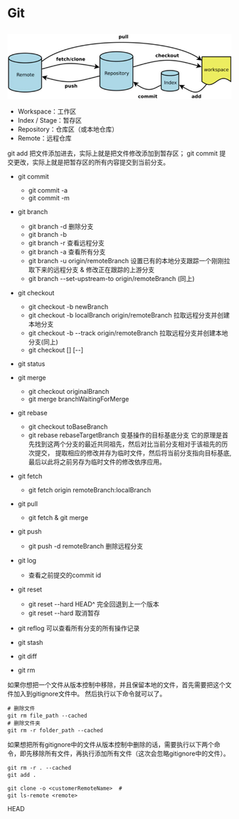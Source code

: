 # Git

## 
![image](./git流程图.png)

- Workspace：工作区
- Index / Stage：暂存区
- Repository：仓库区（或本地仓库）
- Remote：远程仓库







git add 把文件添加进去，实际上就是把文件修改添加到暂存区；
git commit 提交更改，实际上就是把暂存区的所有内容提交到当前分支。


- git commit
    - git commit -a
    - git commit -m
- git branch
    - git branch -d <branch> 删除分支
    - git branch -b
    - git branch -r 查看远程分支
    - git branch -a 查看所有分支
    - git branch -u origin/remoteBranch  设置已有的本地分支跟踪一个刚刚拉取下来的远程分支 & 修改正在跟踪的上游分支
    - git branch --set-upstream-to origin/remoteBranch (同上)

- git checkout
    - git checkout -b newBranch
    - git checkout -b localBranch origin/remoteBranch 拉取远程分支并创建本地分支
    - git checkout -b --track origin/remoteBranch 拉取远程分支并创建本地分支(同上)
    - git checkout [<commit>] [--] <filepath>

- git status

- git merge
    - git checkout originalBranch
    - git merge branchWaitingForMerge

- git rebase
    - git checkout toBaseBranch
    - git rebase rebaseTargetBranch 变基操作的目标基底分支
      它的原理是首先找到这两个分支的最近共同祖先，然后对比当前分支相对于该祖先的历次提交，
      提取相应的修改并存为临时文件，然后将当前分支指向目标基底,
      最后以此将之前另存为临时文件的修改依序应用。
- git fetch
    - git fetch origin remoteBranch:localBranch

- git pull
    - git fetch & git merge
- git push
    - git push -d remoteBranch 删除远程分支

- git log
    - 查看之前提交的commit id

- git reset
    - git reset --hard HEAD^ 完全回退到上一个版本
    - git reset --hard <File> 取消暂存

- git reflog
  可以查看所有分支的所有操作记录

- git stash

- git diff

- git rm

如果你想把一个文件从版本控制中移除，并且保留本地的文件，首先需要把这个文件加入到gitignore文件中。
然后执行以下命令就可以了。
```shell
# 删除文件
git rm file_path --cached
# 删除文件夹
git rm -r folder_path --cached
```
如果想把所有gitignore中的文件从版本控制中删除的话，需要执行以下两个命令，即先移除所有文件，再执行添加所有文件（这次会忽略gitignore中的文件）。

```shell
git rm -r . --cached
git add .
```

```shell script
git clone -o <customerRemoteName>  # 
git ls-remote <remote>
```






HEAD




















